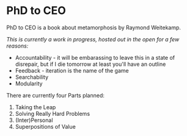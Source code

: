 # PhD to CEO

PhD to CEO is a book about metamorphosis by Raymond Weitekamp. 



_This is currently a work in progress, hosted out in the open for a few reasons:_

* Accountability - it will be embarassing to leave this in a state of disrepair, but if I die tomorrow at least you'll have an outline
* Feedback - iteration is the name of the game
* Searchability 
* Modularity



There are currently four Parts planned:

1. Taking the Leap
2. Solving Really Hard Problems
3. \(Inter\)Personal
4. Superpositions of Value




